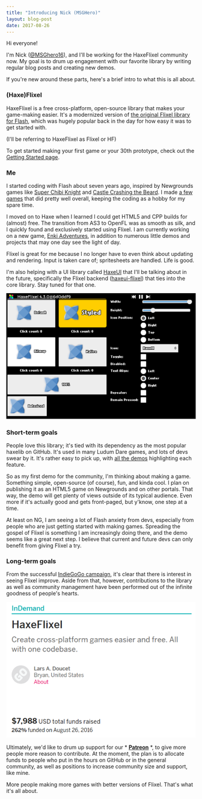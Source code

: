 ```yaml
---
title: "Introducing Nick (MSGHero)"
layout: blog-post
date: 2017-08-26
---
```


Hi everyone!

I'm Nick ([@MSGhero16](https://twitter.com/MSGhero16)), and I'll be working for the HaxeFlixel community now. My goal is to drum up engagement with our favorite library by writing regular blog posts and creating new demos.

If you're new around these parts, here's a brief intro to what this is all about.

### (Haxe)Flixel

HaxeFlixel is a free cross-platform, open-source library that makes your game-making easier. It's a modernized version of [the original Flixel library for Flash](http://flixel.org/), which was hugely popular back in the day for how easy it was to get started with.

(I'll be referring to HaxeFlixel as Flixel or HF)

To get started making your first game or your 30th prototype, check out the [Getting Started page](http://haxeflixel.com/documentation/getting-started/).

### Me

I started coding with Flash about seven years ago, inspired by Newgrounds games like [Super Chibi Knight](http://www.newgrounds.com/portal/view/661076) and [Castle Crashing the Beard](http://www.newgrounds.com/portal/view/429765). I made [a few games](http://msghero.newgrounds.com/games/) that did pretty well overall, keeping the coding as a hobby for my spare time.

I moved on to Haxe when I learned I could get HTML5 and CPP builds for (almost) free. The transition from AS3 to OpenFL was as smooth as silk, and I quickly found and exclusively started using Flixel. I am currently working on a new game, [Enki Adventures](http://enkiangames.tumblr.com/), in addition to numerous little demos and projects that may one day see the light of day.

Flixel is great for me because I no longer have to even think about updating and rendering. Input is taken care of; spritesheets are handled. Life is good.

I'm also helping with a UI library called [HaxeUI](https://github.com/haxeui/haxeui-core) that I'll be talking about in the future, specifically the Flixel backend ([haxeui-flixel](https://github.com/haxeui/haxeui-flixel)) that ties into the core library. Stay tuned for that one.

![](/images/blog/msg_intro/haxeui.png)

### Short-term goals

People love this library; it's tied with its dependency as the most popular haxelib on GitHub. It's used in many Ludum Dare games, and lots of devs swear by it. It's rather easy to pick up, with [all the demos](http://haxeflixel.com/demos/) highlighting each feature.

So as my first demo for the community, I'm thinking about making a game. Something simple, open-source (of course), fun, and kinda cool. I plan on publishing it as an HTML5 game on Newgrounds and on other portals. That way, the demo will get plenty of views outside of its typical audience. Even more if it's actually good and gets front-paged, but y'know, one step at a time.

At least on NG, I am seeing a lot of Flash anxiety from devs, especially from people who are just getting started with making games. Spreading the gospel of Flixel is something I am increasingly doing there, and the demo seems like a great next step. I believe that current and future devs can only benefit from giving Flixel a try.

### Long-term goals

From the successful [IndieGoGo campaign](https://www.indiegogo.com/projects/haxeflixel-games-software), it's clear that there is interest in seeing Flixel improve. Aside from that, however, contributions to the library as well as community management have been performed out of the infinite goodness of people's hearts.

![](/images/blog/msg_intro/indiegogo.png)

Ultimately, we'd like to drum up support for our * **[Patreon](https://www.patreon.com/haxeflixel)** *, to give more people more reason to contribute. At the moment, the plan is to allocate funds to people who put in the hours on GitHub or in the general community, as well as positions to increase community size and support, like mine.

More people making more games with better versions of Flixel. That's what it's all about.
